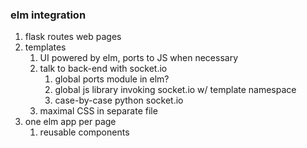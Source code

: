 ### elm integration

1. flask routes web pages
2. templates
    1. UI powered by elm, ports to JS when necessary
    2. talk to back-end with socket.io
        1. global ports module in elm?
        2. global js library invoking socket.io w/ template namespace
        3. case-by-case python socket.io
    3. maximal CSS in separate file
3. one elm app per page
    1. reusable components